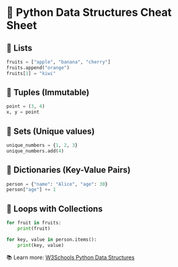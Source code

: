 # 🧱 Python Data Structures Cheat Sheet

## 🧾 Lists
```python
fruits = ["apple", "banana", "cherry"]
fruits.append("orange")
fruits[1] = "kiwi"
```

## 🧾 Tuples (Immutable)
```python
point = (3, 4)
x, y = point
```

## 🧾 Sets (Unique values)
```python
unique_numbers = {1, 2, 3}
unique_numbers.add(4)
```

## 🧾 Dictionaries (Key-Value Pairs)
```python
person = {"name": "Alice", "age": 30}
person["age"] += 1
```

## 🔁 Loops with Collections
```python
for fruit in fruits:
    print(fruit)

for key, value in person.items():
    print(key, value)
```

📚 Learn more: [W3Schools Python Data Structures](https://www.w3schools.com/python/python_dictionaries.asp)
